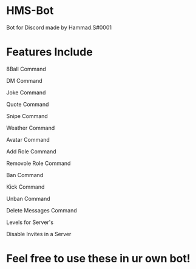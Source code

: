 # HMS-Bot

Bot for Discord made by Hammad.S#0001

# Features Include

8Ball Command

DM Command

Joke Command

Quote Command

Snipe Command

Weather Command

Avatar Command

Add Role Command

Removole Role Command

Ban Command

Kick Command

Unban Command

Delete Messages Command

Levels for Server's

Disable Invites in a Server

# Feel free to use these in ur own bot!
